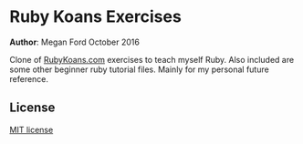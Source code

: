 # Ruby Koans Exercises

**Author**: Megan Ford October 2016 


Clone of [RubyKoans.com](http://rubykoans.com/) exercises to teach myself Ruby. Also included are some other beginner ruby tutorial files. Mainly for my personal future reference.


## License 


[MIT license](LICENSE.md)

